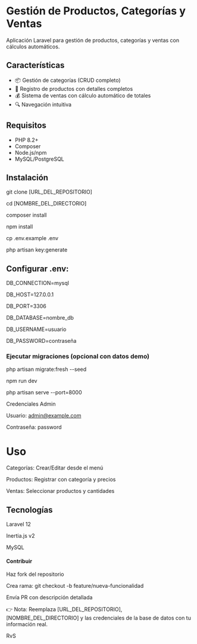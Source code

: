 # Gestión de Productos, Categorías y Ventas

Aplicación Laravel para gestión de productos, categorías y ventas con cálculos automáticos.

## Características

- 📦 Gestión de categorías (CRUD completo)
- 🛒 Registro de productos con detalles completos
- 💰 Sistema de ventas con cálculo automático de totales
- 🔍 Navegación intuitiva

## Requisitos

- PHP 8.2+
- Composer
- Node.js/npm
- MySQL/PostgreSQL

## Instalación

git clone [URL_DEL_REPOSITORIO]

cd [NOMBRE_DEL_DIRECTORIO]

composer install

npm install

cp .env.example .env

php artisan key:generate

## Configurar .env:
DB_CONNECTION=mysql

DB_HOST=127.0.0.1

DB_PORT=3306

DB_DATABASE=nombre_db

DB_USERNAME=usuario

DB_PASSWORD=contraseña

### Ejecutar migraciones (opcional con datos demo)
php artisan migrate:fresh --seed

npm run dev

php artisan serve --port=8000

Credenciales Admin

Usuario: admin@example.com

Contraseña: password


# Uso
Categorías: Crear/Editar desde el menú

Productos: Registrar con categoría y precios

Ventas: Seleccionar productos y cantidades

## Tecnologías
Laravel 12

Inertia.js v2

MySQL


#### Contribuir
Haz fork del repositorio

Crea rama: git checkout -b feature/nueva-funcionalidad

Envía PR con descripción detallada

👉 Nota: Reemplaza [URL_DEL_REPOSITORIO], [NOMBRE_DEL_DIRECTORIO] y las credenciales de la base de datos con tu información real.

RvS
